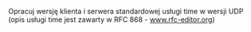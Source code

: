 Opracuj wersję klienta i serwera standardowej usługi time w wersji UDP (opis usługi time jest zawarty w
RFC 868 - www.rfc-editor.org)
